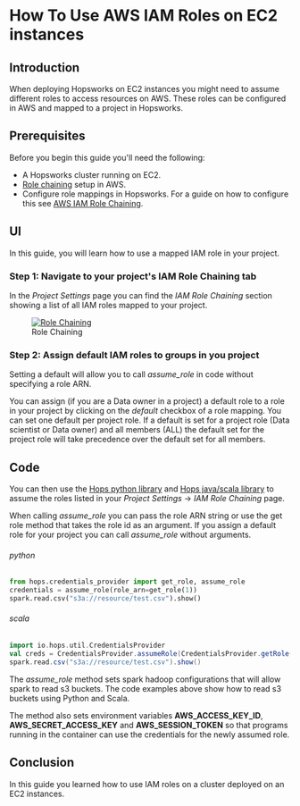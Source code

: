 # How To Use AWS IAM Roles on EC2 instances

## Introduction

When deploying Hopsworks on EC2 instances you might need to assume different roles to access resources on AWS. 
These roles can be configured in AWS and mapped to a project in Hopsworks.

## Prerequisites
Before you begin this guide you'll need the following:

- A Hopsworks cluster running on EC2.
- [Role chaining](https://docs.aws.amazon.com/IAM/latest/UserGuide/id_roles_terms-and-concepts.html#iam-term-role-chaining) setup in AWS.
- Configure role mappings in Hopsworks. For a guide on how to configure this see [AWS IAM Role Chaining](../../../../admin/roleChaining).

## UI
In this guide, you will learn how to use a mapped IAM role in your project.

### Step 1: Navigate to your project's IAM Role Chaining tab

In the _Project Settings_ page you can find the _IAM Role Chaining_ section showing a list of all IAM roles mapped to your project.

<figure>
  <a href="../../../../assets/images/guides/iam_role/project-settings.png">
    <img src="../../../../assets/images/guides/iam_role/project-settings.png" alt="Role Chaining"/>
  </a>
  <figcaption>Role Chaining</figcaption>
</figure>

### Step 2: Assign default IAM roles to groups in you project

Setting a default will allow you to call _assume\_role_ in code without specifying a role ARN.

You can assign (if you are a Data owner in a project) a default role to a role in your project by clicking on the _default_ 
checkbox of a role mapping. You can set one default per project role. If a default is set for 
a project role (Data scientist or Data owner) and all members (ALL) the default set for the project role will take 
precedence over the default set for all members.

## Code

You can then use the [Hops python library](https://hops-py.logicalclocks.com/) and 
[Hops java/scala library](https://github.com/logicalclocks/hops-util) to assume the roles listed in your _Project Settings_ -> 
_IAM Role Chaining_ page.

When calling _assume\_role_ you can pass the role ARN string or use the get role method that takes the role id 
as an argument. If you assign a default role for your project you can call _assume\_role_ without arguments.

###### python
```python
from hops.credentials_provider import get_role, assume_role
credentials = assume_role(role_arn=get_role(1))
spark.read.csv("s3a://resource/test.csv").show()
```

###### scala
```scala
import io.hops.util.CredentialsProvider
val creds = CredentialsProvider.assumeRole(CredentialsProvider.getRole(1))
spark.read.csv("s3a://resource/test.csv").show()
```

The _assume\_role_  method sets spark hadoop configurations that will allow spark to read s3 buckets. The code examples 
above show how to read s3 buckets using Python and Scala.

The method also sets environment variables **AWS_ACCESS_KEY_ID**, **AWS_SECRET_ACCESS_KEY** and 
**AWS_SESSION_TOKEN** so that programs running in the container can use the credentials for the newly assumed role.

## Conclusion
In this guide you learned how to use IAM roles on a cluster deployed on an EC2 instances.